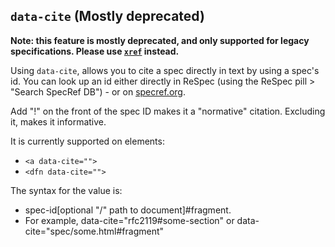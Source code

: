 ## `data-cite` (Mostly deprecated)

**Note: this feature is mostly deprecated, and only supported for legacy specifications. Please use [`xref`](xref) instead.**

Using `data-cite`, allows you to cite a spec directly in text by using a spec's id. You can look up an id either directly in ReSpec (using the ReSpec pill > "Search SpecRef DB") - or on [specref.org](http://www.specref.org/).   

Add "!" on the front of the spec ID makes it a "normative" citation. Excluding it, makes it informative.

It is currently supported on elements: 

  * `<a data-cite="">`
  * `<dfn data-cite="">`

The syntax for the value is:

 * spec-id[optional "/" path to document]#fragment. 
 * For example, data-cite="rfc2119#some-section" or data-cite="spec/some.html#fragment" 
